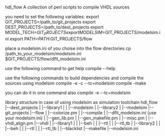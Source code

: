 hdl_flow
A collection of perl scripts to compile VHDL sources

you need to set the following variables:
 export GIT_PROJECTS=/path_to/git_projects
 export DEST_PROJECTS=/path_to/dest_projects
 export MODEL_TECH=$GIT_PROJECTS
 export MODELSIM=$GIT_PROJECTS/modelsim.ini
 export PATH=$PATH:$GIT_PROJECTS/flow

place a modelsim.ini of you choise into the flow directories
 cp /path_to_your_modelsim/modelsim.ini $GIT_PROJECTS/flow/dflt_modelsim.ini

use the following command to get help
 compile --help

use the following commands to build dependencies and compile the sources using modelsim
 compile -e -c --tc=modelsim
 compile -make

you can do it in one command also
 compile -e --tc=modelsim

library structure in case of using modelsim as simulation toolchain
hdl_flow
 |--dest_projects
 |   |--library1
 |   |   |--modelsim
 |   |--library2
 |        |--modelsim
 |--git_projects
 |--flow
 |   |--colorize.pm
 |   |--compile
 |   |--dflt_modelsim.ini (use your modelsim.ini)
 |   |--gen_lib.pm
 |   |--gen_makefile.pm
 |   |--misc.pm
 |   |--vhdl_align.pm
 |--vhdl
 |  |--library1
 |  |   |--beh
 |  |   |--rtl
 |  |   |--rtl_tb
 |  |--library2
 |  |   |--beh
 |  |   |--rtl
 |  |   |--rtl_tb
 |  |--blacklist
 |--makefile
 |--modelsim.ini

